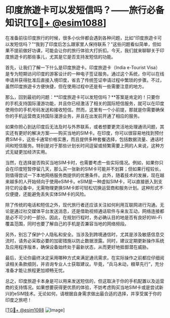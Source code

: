 # 印度旅遊卡可以发短信吗？——旅行必备知识[[TG💪+ @esim1088](https://t.me/s/esim1088)]

在准备前往印度旅行的时候，很多小伙伴都会遇到各种问题，比如“印度旅遊卡可以发短信吗？”“我到了印度后怎么跟家里人保持联系？”这些问题看似简单，但如果不提前做好功课，可能会让你的旅行体验大打折扣。今天，我们就来聊聊关于印度旅遊卡的那些事儿，尤其是它是否支持发短信的功能。

首先，让我们了解一下什么是印度旅遊卡。印度旅遊卡（India e-Tourist Visa）是专为短期访问印度的游客设计的一种电子签证服务。通过这个系统，你可以在线申请并获得批准后直接入境印度，省去了传统签证申请过程中繁琐的步骤。不过，虽然印度旅遊卡方便快捷，但在使用过程中还是有一些需要注意的地方。

那么，回到最初的问题：**印度旅遊卡可以发短信吗？**答案是肯定的！只要你的手机支持国际漫游功能，并且你已经激活了相关的国际短信服务，就可以在印度使用你的手机号码发送和接收短信。然而，这里有一个小前提，那就是你需要确保你的手机运营商支持国际漫游业务，并且在出发前开通了相应的服务。

如果你担心到达印度后无法及时与外界联系，或者想要更灵活地处理通讯问题，其实还有更好的解决方案——购买当地的SIM卡。在印度，你可以很容易地找到预付费SIM卡，这些卡通常价格实惠，而且提供多种套餐选择，包括数据流量、通话时间和短信服务。特别是对于那些计划长时间逗留或频繁需要上网的人来说，这种方式无疑更加经济实用。

当然，在选择是否购买当地SIM卡时，也需要考虑一些实际情况。例如，如果你只会在印度短暂停留几天，那么买一张新的SIM卡可能并不划算；但如果行程较长，则值得尝试一下本地网络服务商提供的优惠条件。此外，随着技术的发展，现在越来越多的人开始倾向于使用eSIM卡。eSIM是一种虚拟SIM卡，可以直接嵌入到支持它的设备中，无需物理更换SIM卡即可轻松切换运营商和服务计划。这种形式不仅便捷，还能避免丢失实体SIM卡的风险。

除了传统的电话和短信之外，现代旅行者还应该关注如何利用互联网进行沟通。无论是通过社交媒体平台发送消息，还是借助视频通话软件与亲友互动，网络连接都是必不可少的一部分。因此，在规划行程时，务必确认目的地是否有良好的Wi-Fi覆盖范围，同时也要了解自己的手机是否兼容当地的网络频段。

另外，别忘了保护个人隐私和安全。当涉及到跨境通信时，尤其是涉及敏感信息交流时，请务必采取必要的加密措施以防止数据泄露。同时，建议定期更新操作系统及应用程序版本，确保设备始终处于最新状态，从而更好地抵御潜在威胁。

最后，无论你最终决定采用哪种方式来满足通讯需求，在实际操作之前都应仔细阅读相关条款细则，并咨询专业人士获取建议。毕竟，“兵马未动，粮草先行”，充分准备才能让旅程更加顺畅无忧。

总之，印度旅遊卡本身是可以用来发送短信的，但这取决于你的手机配置以及运营商的支持情况。如果想要获得更优质的体验，不妨考虑购买当地SIM卡或是尝试新兴的eSIM技术。无论如何，请根据自身需求做出最合适的选择，并享受属于你的印度之旅吧！

[[TG💪+ @esim1088](https://t.me/s/esim1088) ![Image](https://i.postimg.cc/4NQfJmqS/Snipaste-2025-05-13-00-14-12.png)]
